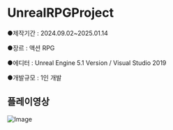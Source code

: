 # UnrealRPGProject
●제작기간 : 2024.09.02~2025.01.14


●장르  : 액션 RPG


●에디터 : Unreal Engine 5.1 Version / Visual Studio 2019


●개발규모 : 1인 개발



## 플레이영상

![Image](https://www.youtube.com/watch?v=TKemipIPMsI)

